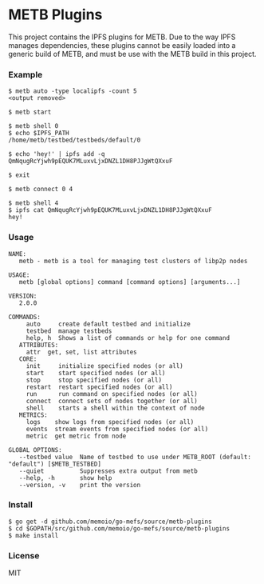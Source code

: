 # METB Plugins

This project contains the IPFS plugins for METB. Due to the way IPFS manages dependencies,
these plugins cannot be easily loaded into a generic build of METB, and must be use with
the METB build in this project.

### Example

```
$ metb auto -type localipfs -count 5
<output removed>

$ metb start

$ metb shell 0
$ echo $IPFS_PATH
/home/metb/testbed/testbeds/default/0

$ echo 'hey!' | ipfs add -q
QmNqugRcYjwh9pEQUK7MLuxvLjxDNZL1DH8PJJgWtQXxuF

$ exit

$ metb connect 0 4

$ metb shell 4
$ ipfs cat QmNqugRcYjwh9pEQUK7MLuxvLjxDNZL1DH8PJJgWtQXxuF
hey!
```

### Usage
```
NAME:
   metb - metb is a tool for managing test clusters of libp2p nodes

USAGE:
   metb [global options] command [command options] [arguments...]

VERSION:
   2.0.0

COMMANDS:
     auto     create default testbed and initialize
     testbed  manage testbeds
     help, h  Shows a list of commands or help for one command
   ATTRIBUTES:
     attr  get, set, list attributes
   CORE:
     init     initialize specified nodes (or all)
     start    start specified nodes (or all)
     stop     stop specified nodes (or all)
     restart  restart specified nodes (or all)
     run      run command on specified nodes (or all)
     connect  connect sets of nodes together (or all)
     shell    starts a shell within the context of node
   METRICS:
     logs    show logs from specified nodes (or all)
     events  stream events from specified nodes (or all)
     metric  get metric from node

GLOBAL OPTIONS:
   --testbed value  Name of testbed to use under METB_ROOT (default: "default") [$METB_TESTBED]
   --quiet          Suppresses extra output from metb
   --help, -h       show help
   --version, -v    print the version
```

### Install

```
$ go get -d github.com/memoio/go-mefs/source/metb-plugins
$ cd $GOPATH/src/github.com/memoio/go-mefs/source/metb-plugins
$ make install
```

### License

MIT
